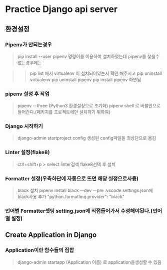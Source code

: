# Practice Django api server

## 환경설정

### Pipenv가 안되는경우

> pip install --user pipenv 명령어를 이용하여 설치하였는데 pipenv를 찾을수 없는경우에는

> > pip list 에서 virtualenv 이 설치되어있는지 확인 해주시고
> > pip uninstall virtualenv
> > pip uninstall pipenv
> > pip install pipenv
> > 하면됨

### pipenv 설정 후 작업

> pipenv --three (Python3 환경설정으로 초기화)
> pipenv shell 로 버블안으로들어간다.(페키지를 프로젝트에만 설치하기 위하여)

### Django 시작하기

> django-admin startproject config
> 생성된 config파일을 최상단으로 옮김

### Linter 설정(flake8)

> ctrl+shift+p > select linter검색 flake8선택 후 설치

### Formatter 설정(우측하단에 자동으로 뜨면 해당 설정으로사용)

> black 설치 pipenv install black --dev --pre
> .vscode settings.json에 black사용 추가 "python.formatting.provider": "black"

### 언어별 Formatter셋팅 setting.json에 직접들어가서 수정해야된다.(언어별 설정)

## Create Application in Django

### Application이란 함수들의 집합

> django-admin startapp (Application 이름) 로 application을생성할 수 있음
